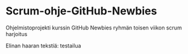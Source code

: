 # Scrum-ohje-GitHub-Newbies
Ohjelmistoprojekti kurssin GitHub Newbies ryhmän toisen viikon scrum harjoitus

Elinan haaran tekstiä:
testailua